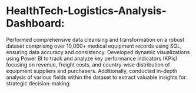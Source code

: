# HealthTech-Logistics-Analysis-Dashboard:
Performed comprehensive data cleansing and transformation on a robust dataset comprising over 10,000+ medical equipment records using SQL, ensuring data accuracy and consistency. Developed dynamic visualizations using Power BI to track and analyze key performance indicators (KPIs) focusing on revenue, freight costs, and country-wise distribution of equipment suppliers and purchasers. Additionally, conducted in-depth analysis of various fields within the dataset to extract valuable insights for strategic decision-making.
